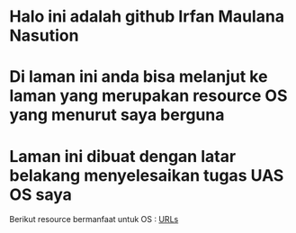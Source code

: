 




# Halo ini adalah github Irfan Maulana Nasution
# Di laman ini anda bisa melanjut ke laman yang merupakan resource OS yang menurut saya berguna
# Laman ini dibuat dengan latar belakang menyelesaikan tugas UAS OS saya

Berikut resource bermanfaat untuk OS : [URLs](URLs/)





